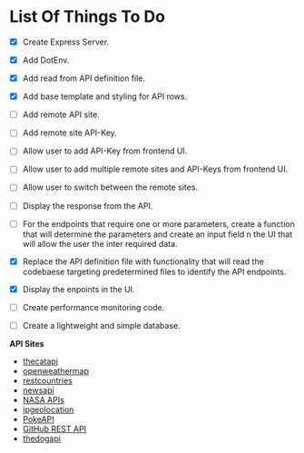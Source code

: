 **List Of Things To Do**
=
- [X] Create Express Server.
- [X] Add DotEnv.
- [X] Add read from API definition file.
- [x] Add base template and styling for API rows.
- [ ] Add remote API site.
- [ ] Add remote site API-Key.
- [ ] Allow user to add API-Key from frontend UI.
- [ ] Allow user to add multiple remote sites and API-Keys from frontend UI.
- [ ] Allow user to switch between the remote sites.
- [ ] Display the response from the API.
- [ ] For the endpoints that require one or more parameters, create a function that will determine the parameters and create an input field n the UI that will allow the user the inter required data.
- [X] Replace the API definition file with functionality that will read the codebaese targeting predetermined files to identify the API endpoints.
- [X] Display the enpoints in the UI.
- [ ] Create performance monitoring code.
- [ ] Create a lightweight and simple database.


**API Sites**
- [thecatapi](https://thecatapi.com/)
- [openweathermap](https://openweathermap.org/)
- [restcountries](https://restcountries.com/#endpoints-code)
- [newsapi](https://newsapi.org/)
- [NASA APIs](https://api.nasa.gov/)
- [ipgeolocation](https://ipgeolocation.io/)
- [PokeAPI](https://pokeapi.co/)
- [GitHub REST API](https://docs.github.com/en/rest?apiVersion=2022-11-28)
- [thedogapi](https://www.thedogapi.com/)
